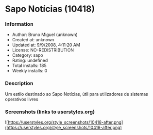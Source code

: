 # Sapo Notícias (10418)

### Information
- Author: Bruno Miguel (unknown)
- Created at: unknown
- Updated at: 9/9/2008, 4:11:20 AM
- License: NO-REDISTRIBUTION
- Category: sapo
- Rating: undefined
- Total installs: 185
- Weekly installs: 0


### Description
Um estilo destinado ao Sapo Notícias, útil para utilizadores de sistemas operativos livres


### Screenshots (links to userstyles.org)
![https://userstyles.org/style_screenshots/10418-after.png](https://userstyles.org/style_screenshots/10418-after.png)


